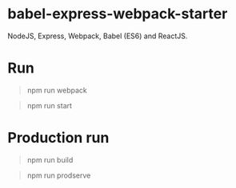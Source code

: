 # babel-express-webpack-starter

NodeJS, Express, Webpack, Babel (ES6) and ReactJS.

# Run

>npm run webpack

>npm run start

# Production run

> npm run build

> npm run prodserve

